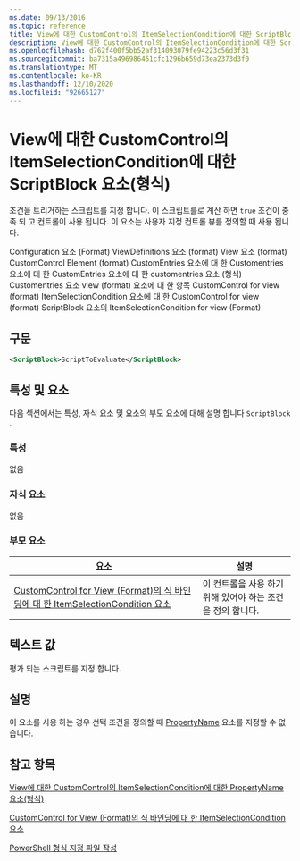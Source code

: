 ```yaml
---
ms.date: 09/13/2016
ms.topic: reference
title: View에 대한 CustomControl의 ItemSelectionCondition에 대한 ScriptBlock 요소(형식)
description: View에 대한 CustomControl의 ItemSelectionCondition에 대한 ScriptBlock 요소(형식)
ms.openlocfilehash: d762f400f5bb52af314093079fe94223c56d3f31
ms.sourcegitcommit: ba7315a496986451cfc1296b659d73ea2373d3f0
ms.translationtype: MT
ms.contentlocale: ko-KR
ms.lasthandoff: 12/10/2020
ms.locfileid: "92665127"
---
```

# <a name="scriptblock-element-for-itemselectioncondition-for-customcontrol-for-view-format"></a>View에 대한 CustomControl의 ItemSelectionCondition에 대한 ScriptBlock 요소(형식)

조건을 트리거하는 스크립트를 지정 합니다. 이 스크립트를로 계산 하면 `true` 조건이 충족 되 고 컨트롤이 사용 됩니다. 이 요소는 사용자 지정 컨트롤 뷰를 정의할 때 사용 됩니다.

Configuration 요소 (Format) ViewDefinitions 요소 (format) View 요소 (format) CustomControl Element (format) CustomEntries 요소에 대 한 Customentries 요소에 대 한 CustomEntries 요소에 대 한 customentries 요소 (형식) Customentries 요소 view (format) 요소에 대 한 항목 CustomControl for view (format) ItemSelectionCondition 요소에 대 한 CustomControl for view (format) ScriptBlock 요소의 ItemSelectionCondition for view (Format)

## <a name="syntax"></a>구문

```xml
<ScriptBlock>ScriptToEvaluate</ScriptBlock>
```

## <a name="attributes-and-elements"></a>특성 및 요소

다음 섹션에서는 특성, 자식 요소 및 요소의 부모 요소에 대해 설명 합니다 `ScriptBlock` .

### <a name="attributes"></a>특성

없음

### <a name="child-elements"></a>자식 요소

없음

### <a name="parent-elements"></a>부모 요소

|요소|설명|
|-------------|-----------------|
|[CustomControl for View (Format)의 식 바인딩에 대 한 ItemSelectionCondition 요소](./itemselectioncondition-element-for-expressionbinding-for-customcontrol-format.md)|이 컨트롤을 사용 하기 위해 있어야 하는 조건을 정의 합니다.|

## <a name="text-value"></a>텍스트 값

평가 되는 스크립트를 지정 합니다.

## <a name="remarks"></a>설명

이 요소를 사용 하는 경우 선택 조건을 정의할 때 [PropertyName](./propertyname-element-for-itemselectioncondition-for-customcontrol-for-view-format.md) 요소를 지정할 수 없습니다.

## <a name="see-also"></a>참고 항목

[View에 대한 CustomControl의 ItemSelectionCondition에 대한 PropertyName 요소(형식)](./propertyname-element-for-itemselectioncondition-for-customcontrol-for-view-format.md)

[CustomControl for View (Format)의 식 바인딩에 대 한 ItemSelectionCondition 요소](./itemselectioncondition-element-for-expressionbinding-for-customcontrol-format.md)

[PowerShell 형식 지정 파일 작성](./writing-a-powershell-formatting-file.md)
